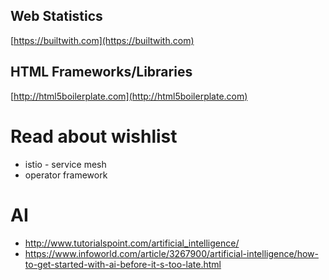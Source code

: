 
## Web Statistics

[https://builtwith.com](https://builtwith.com)



## HTML Frameworks/Libraries

[http://html5boilerplate.com](http://html5boilerplate.com)



# Read about wishlist

* istio - service mesh
* operator framework


# AI
* http://www.tutorialspoint.com/artificial_intelligence/
* https://www.infoworld.com/article/3267900/artificial-intelligence/how-to-get-started-with-ai-before-it-s-too-late.html
